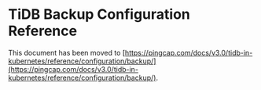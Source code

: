 # TiDB Backup Configuration Reference

This document has been moved to [https://pingcap.com/docs/v3.0/tidb-in-kubernetes/reference/configuration/backup/](https://pingcap.com/docs/v3.0/tidb-in-kubernetes/reference/configuration/backup/).
